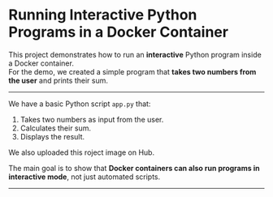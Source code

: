 # Running Interactive Python Programs in a Docker Container

This project demonstrates how to run an **interactive** Python program inside a Docker container.  
For the demo, we created a simple program that **takes two numbers from the user** and prints their sum.

---
We have a basic Python script `app.py` that:
1. Takes two numbers as input from the user.
2. Calculates their sum.
3. Displays the result.

We also uploaded this roject image on Hub.  

The main goal is to show that **Docker containers can also run programs in interactive mode**, not just automated scripts.

---
